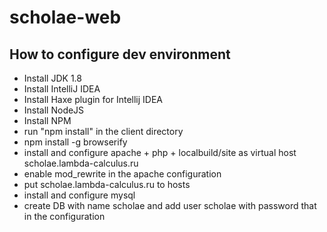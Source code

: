 # scholae-web

## How to configure dev environment

- Install JDK 1.8
- Install IntelliJ IDEA
- Install Haxe plugin for Intellij IDEA
- Install NodeJS
- Install NPM
- run "npm install" in the client directory
- npm install -g browserify
- install and configure apache + php + localbuild/site as virtual host scholae.lambda-calculus.ru
- enable mod_rewrite in the apache configuration
- put scholae.lambda-calculus.ru to hosts
- install and configure mysql
- create DB with name scholae and add user scholae with password that in the configuration
